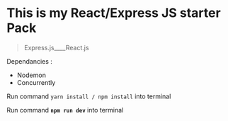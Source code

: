 # This is my React/Express JS starter Pack

> Express.js____React.js

Dependancies :

* Nodemon
* Concurrently

Run command `yarn install / npm install` into terminal

Run command **`npm run dev`** into terminal
